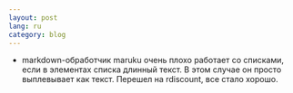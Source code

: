 ```yaml
---
layout: post
lang: ru
category: blog
---
```


* markdown-обработчик maruku очень плохо работает со списками, если в элементах списка длинный текст. В этом случае он  просто выплевывает как текст. Перешел на rdiscount, все стало хорошо.
